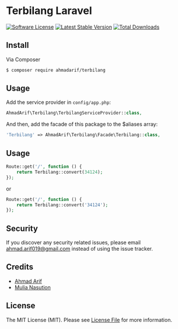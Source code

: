 # Terbilang Laravel

[![Software License][ico-license]](LICENSE.md)
[![Latest Stable Version](https://poser.pugx.org/ahmadarif/terbilang/v/stable.svg)](https://packagist.org/packages/ahmadarif/terbilang)
[![Total Downloads](https://poser.pugx.org/ahmadarif/terbilang/downloads.svg)](https://packagist.org/packages/ahmadarif/terbilang)


## Install

Via Composer

``` bash
$ composer require ahmadarif/terbilang
```

## Usage

Add the service provider in `config/app.php`:

```php
AhmadArif\Terbilang\TerbilangServiceProvider::class,
```

And then, add the facade of this package to the $aliases array:

```php
'Terbilang' => AhmadArif\Terbilang\Facade\Terbilang::class,
```

## Usage

```php
Route::get('/', function () {
    return Terbilang::convert(34124);
});
```

or

```php
Route::get('/', function () {
    return Terbilang::convert('34124');
});
```

## Security

If you discover any security related issues, please email ahmad.arif019@gmail.com instead of using the issue tracker.

## Credits

- [Ahmad Arif][link-author]
- [Mulia Nasution]()

## License

The MIT License (MIT). Please see [License File](LICENSE.md) for more information.

[ico-version]: https://img.shields.io/packagist/v//.svg?style=flat-square
[ico-license]: https://img.shields.io/badge/license-MIT-brightgreen.svg?style=flat-square
[ico-downloads]: https://img.shields.io/packagist/dt//.svg?style=flat-square

[link-packagist]: https://packagist.org/packages/ahmadarif/terbilang
[link-downloads]: https://packagist.org/packages/ahmadarif/terbilang/stats
[link-author]: https://github.com/ahmadarif
